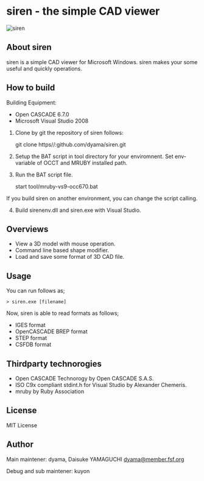 siren - the simple CAD viewer
============================================================

![siren](https://cloud.githubusercontent.com/assets/1341877/3596696/707f9aa6-0cc8-11e4-9372-2585799d858e.png)

 About siren
------------------------------------------------------------

siren is a simple CAD viewer for Microsoft Windows. siren
makes your some useful and quickly operations.

 How to build
------------------------------------------------------------

Building Equipment:

* Open CASCADE 6.7.0
* Microsoft Visual Studio 2008

1. Clone by git the repository of siren follows:

    git clone https//:github.com/dyama/siren.git

2. Setup the BAT script in tool directory for your enviromnent.
Set env-variable of OCCT and MRUBY installed path.

3. Run the BAT script file.

    start tool/mruby-vs9-occ670.bat

If you build siren on another environment, you can change
the script calling.

4. Build sirenenv.dll and siren.exe with Visual Studio.

 Overviews
------------------------------------------------------------

* View a 3D model with mouse operation.
* Command line based shape modifier.
* Load and save some format of 3D CAD file.

 Usage
------------------------------------------------------------

You can run follows as;

    > siren.exe [filename]

Now, siren is able to read formats as follows;

* IGES format
* OpenCASCADE BREP format
* STEP format
* CSFDB format

 Thirdparty technorogies
------------------------------------------------------------

* Open CASCADE Technorogy by Open CASCADE S.A.S.
* ISO C9x compliant stdint.h for Visual Studio by Alexander Chemeris.
* mruby by Ruby Association

 License
------------------------------------------------------------

MIT License

 Author
------------------------------------------------------------
Main maintener:
    dyama, Daisuke YAMAGUCHI <dyama@member.fsf.org>

Debug and sub maintener:
    kuyon

